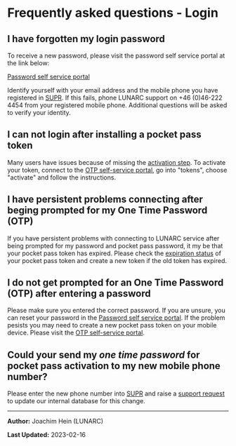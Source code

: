 # Frequently asked questions - Login

## I have forgotten my login password

To receive a new password, please visit the password self service portal at the link below:

[Password self service portal](https://phenix3.lunarc.lu.se/pss)

Identify yourself with your email address and the mobile phone you have registered in [SUPR](https://supr.snic.se/person/). If this fails, phone LUNARC support on +46 (0)46-222 4454 from your registered mobile phone. Additional questions will be asked to verify your identity.

## I can not login after installing a pocket pass token

Many users have issues because of missing the [activation step](https://lunarc-documentation.readthedocs.io/en/latest/getting_started/authenticator_howto/#step-5-important-last-step-activate-your-token).  To activate your token, connect to the [OTP self-service portal](https://lunarc-documentation.readthedocs.io/en/latest/getting_started/authenticator_howto/#step-2-accessing-the-self-service-portal), go into "tokens", choose "activate" and follow the instructions.

## I have persistent problems connecting after beging prompted for my One Time Password (OTP)

If you have persistent problems with connecting to LUNARC service after being prompted for my password and pocket pass password, it my be that your pocket pass token has expired.  Please check the [expiration status](https://lunarc-documentation.readthedocs.io/en/latest/getting_started/authenticator_howto/#checking-the-validity-of-your-token) of your pocket pass token and create a new token if the old token has expired.

## I do not get prompted for an One Time Password (OTP) after entering a password
Please make sure you entered the correct password.  If you are unsure, you can reset your password in the [Password self service portal](https://phenix3.lunarc.lu.se/pss).  If the problem pesists you may need to create a new pocket pass token on your mobile device.  Please visit the [OTP self-service portal](https://lunarc-documentation.readthedocs.io/en/latest/getting_started/authenticator_howto/#step-2-accessing-the-self-service-portal).

## Could your send my *one time password* for pocket pass activation to my new mobile phone number?

Please enter the new phone number into [SUPR](https://supr.snic.se/person/) and raise a [support request](http://www.lunarc.lu.se/support/support_form) to update our internal database for this change.

---

**Author:**
Joachim Hein (LUNARC)

**Last Updated:**
2023-02-16